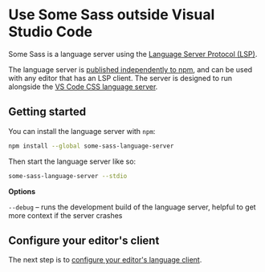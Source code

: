 # Use Some Sass outside Visual Studio Code

Some Sass is a language server using the [Language Server Protocol (LSP)][lsp].

The language server is [published independently to npm][npm], and can be used with any editor that has an LSP client. The server is designed to run alongside the [VS Code CSS language server](https://github.com/hrsh7th/vscode-langservers-extracted).

## Getting started

You can install the language server with `npm`:

```sh
npm install --global some-sass-language-server
```

Then start the language server like so:

```sh
some-sass-language-server --stdio
```

**Options**

`--debug` – runs the development build of the language server, helpful to get more context if the server crashes

## Configure your editor's client

The next step is to [configure your editor's language client](./configure-a-client.md).

[lsp]: https://microsoft.github.io/language-server-protocol/
[npm]: https://www.npmjs.com/package/some-sass-language-server
